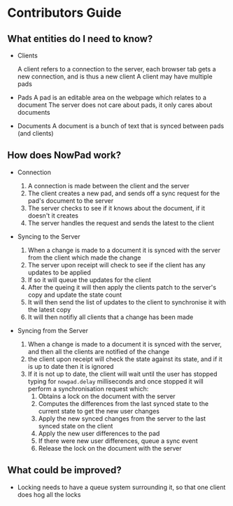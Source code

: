 # Contributors Guide


## What entities do I need to know?

 - Clients

	A client refers to a connection to the server, each browser tab gets a new connection, and is thus a new client
	A client may have multiple pads

- Pads
	A pad is an editable area on the webpage which relates to a document
	The server does not care about pads, it only cares about documents

- Documents
	A document is a bunch of text that is synced between pads (and clients)


## How does NowPad work?

- Connection
	1. A connection is made between the client and the server
	2. The client creates a new pad, and sends off a sync request for the pad's document to the server
	3. The server checks to see if it knows about the document, if it doesn't it creates
	4. The server handles the request and sends the latest to the client

- Syncing to the Server
	1. When a change is made to a document it is synced with the server from the client which made the change
	2. The server upon receipt will check to see if the client has any updates to be applied
	3. If so it will queue the updates for the client
	4. After the queing it will then apply the clients patch to the server's copy and update the state count
	5. It will then send the list of updates to the client to synchronise it with the latest copy
	6. It will then notifiy all clients that a change has been made

- Syncing from the Server
	1. When a change is made to a document it is synced with the server, and then all the clients are notified of the change
	2. the client upon receipt will check the state against its state, and if it is up to date then it is ignored
	3. If it is not up to date, the client will wait until the user has stopped typing for `nowpad.delay` milliseconds and once stopped it will perform a synchronisation request which:
		1. Obtains a lock on the document with the server
		2. Computes the differences from the last synced state to the current state to get the new user changes
		3. Apply the new synced changes from the server to the last synced state on the client
		4. Apply the new user differences to the pad
		5. If there were new user differences, queue a sync event
		6. Release the lock on the document with the server

## What could be improved?

- Locking needs to have a queue system surrounding it, so that one client does hog all the locks